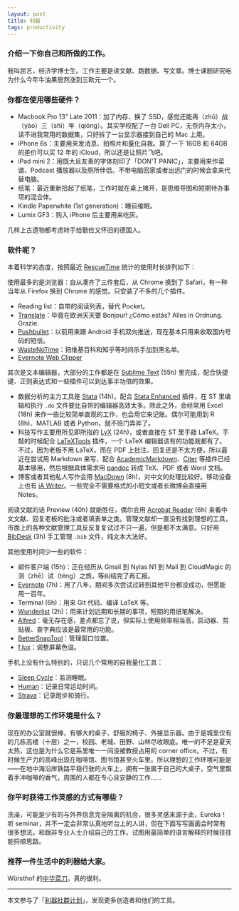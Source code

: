 ```yaml
---
layout: post
title: 利器
tags: productivity
---
```


### 介绍一下你自己和所做的工作。

我叫屈艺，经济学博士生。工作主要是读文献、跑数据、写文章。博士课题研究<del>吃</del>为什么今年牛油果居然涨到三欧元一个。

### 你都在使用哪些硬件？

- Macbook Pro 13" Late 2011：加了内存、换了 SSD，感觉还能再（zhǔ）战（yào）三（shì）年（qióng）。其实学校配了一台 Dell PC，无奈内存太小，读不进我常用的数据集，只好拆了一台显示器接到自己的 Mac 上用。
- iPhone 6s：主要用来发消息、拍照片和量化自我。算了一下 16GB 和 64GB 的差价可以买 12 年的 iCloud，所以还是让照片飞吧。
- iPad mini 2：用既大且友善的字体刻印了「DON'T PANIC」，主要用来作菜谱、Podcast 播放器以及厕所伴侣。不带电脑回家或者出远门的时候会拿来代替电脑。
- 纸笔：最近重新拾起了纸笔，工作时就在桌上摊开，是思维导图和短期待办事项的混合体。
- Kindle Paperwhite (1st generation)：睡前催眠。
- Lumix GF3：购入 iPhone 后主要用来吃灰。

几样上古遗物都考虑转手给勤俭又怀旧的德国人。

### 软件呢？

本着科学的态度，按照最近 [RescueTime](https://www.rescuetime.com) 统计的使用时长排列如下：

使用最多的是浏览器：自从凑齐了三件套后，从 Chrome 换到了 Safari，有一种当年从 Firefox 换到 Chrome 的感觉。只安装了不多的几个插件。

- Reading list：自带的阅读列表，替代 Pocket。
- [Translate](http://sidetree.com/extensions.html#Translate)：毕竟在欧洲天天要 Bonjour! ¿Cómo estás? Alles in Ordnung. Grazie.
- [Pushbullet](https://www.pushbullet.com)：以前用来跟 Android 手机双向推送，现在基本只用来收取国内号码的短信。
- [WasteNoTime](http://www.bumblebeesystems.com/wastenotime)：把维基百科和知乎等时间杀手加到黑名单。
- [Evernote Web Clipper](https://evernote.com)

其次是文本编辑器，大部分的工作都是在 [Sublime Text](https://www.sublimetext.com) (55h) 里完成，配合快捷键、正则表达式和一些插件可以到达事半功倍的效果。

- 数据分析的主力工具是 [Stata](http://www.stata.com) (14h)，配合 [Stata Enhanced](https://github.com/andrewheiss/SublimeStataEnhanced) 插件，在 ST 里编辑和执行 `.do` 文件要比自带的编辑器高效太多。除此之外，会经常用 Excel (18h) 来作一些比较简单直观的工作，也会用它来记账。偶尔可能用到 R (8h)、MATLAB 或者 Python，就不班门弄斧了。
- 科技写作主要用所见即所指的 [LyX](https://www.lyx.org) (24h)，或者直接在 ST 里手敲 LaTeX。手敲的时候配合 [LaTeXTools](https://github.com/SublimeText/LaTeXTools) 插件，一个 LaTeX 编辑器该有的功能就都有了。不过，因为老板不用 LaTeX，而在 PDF 上批注、回复还是不太方便，所以最近在尝试用 Markdown 来写，配合 [AcademicMarkdown](https://github.com/mangecoeur/AcademicMarkdown)、[Citer](https://github.com/mangecoeur/Citer) 等插件已经基本够用，然后根据具体需求用 [pandoc](http://pandoc.org) 转成 TeX、PDF 或者 Word 文档。
- 博客或者其他私人写作会用 [MacDown](http://macdown.uranusjr.com) (8h)，对中文的处理比较好。移动设备上也有 [iA Writer](https://ia.net/writer)。一些完全不需要格式的小短文或者长微博会直接用 Notes。

阅读文献的话 Preview (40h) 就能胜任，偶尔会用 [Acrobat Reader](https://get.adobe.com/reader/) (6h) 来看中文文献、回复老板的批注或者填表单之类。管理文献却一直没有找到理想的工具，市面上的各种文献管理工具反反复复试过不只一遍，但是都不太满意。只好用 [BibDesk](http://bibdesk.sourceforge.net) (3h) 手工管理 `.bib` 文件，纯文本大法好。

其他使用时间少一些的软件：

- 邮件客户端 (15h)：正在经历从 Gmail 到 Nylas 	N1 到 Mail 到 CloudMagic 的测（zhē）试（téng）之旅，等纠结完了再汇报。
- [Evernote](https://evernote.com) (7h)：用了八年，期间多次尝试过转到其他平台都没成功，但愿能用一百年。
- Terminal (6h)：用来 Git 代码、编译 LaTeX 等。
- [Wunderlist](https://www.wunderlist.com) (2h)：用来计划远期和长期的事项，短期的用纸笔解决。
- [Alfred](https://www.alfredapp.com)：毫无存在感，差点都忘了说，但实际上使用频率相当高，启动器、剪贴板、查字典应该是最常用的功能。
- [BetterSnapTool](https://itunes.apple.com/us/app/bettersnaptool/id417375580)：管理窗口位置。
- [f.lux](https://justgetflux.com)：调整屏幕色温。

手机上没有什么特别的，只说几个常用的自我量化工具：

- [Sleep Cycle](https://itunes.apple.com/us/app/sleep-cycle-alarm-clock/id320606217)：监测睡眠。
- [Human](https://itunes.apple.com/us/app/human-activity-tracker-walking/id692721875)：记录日常运动时间。 
- [Strava](https://itunes.apple.com/us/app/strava-running-cycling-gps/id426826309)：记录跑步和骑行。

### 你最理想的工作环境是什么？

现在的办公室就很棒，有够大的桌子、舒服的椅子、外接显示器。由于是城里仅有的几栋高楼（十层）之一，校园、老城、田野、山林尽收眼底。唯一的不足是夏天太热，这也是为什么它是系里唯一一间没被教授占用的 corner office。不过，有时候生产力的高峰出现在咖啡馆、图书馆甚至火车里。所以理想的工作环境可能是——在地中海沿岸铁路平稳行驶的火车上，拥有一张属于自己的大桌子，空气里飘着手冲咖啡的香气，周围的人都在专心且安静的工作……

### 你平时获得工作灵感的方式有哪些？

洗澡，可能是少有的与外界信息完全隔离的机会，很多灵感来源于此，Eureka！听 seminar，并不一定会非常认真地听台上的人讲，但在下面写写画画会时常有很多想法。和跟非专业人士介绍自己的工作，试图用最简单的语言解释的时候往往能捋顺思路。

### 推荐一件生活中的利器给大家。

Würsthof 的[中华菜刀](http://www.wuesthof.com/deutschland/produkte/Produktdetailseite/chinesisches-kochmesser-4691-18)，真的很利。

---
本文参与了「[利器社群计划](http://liqi.io/community/)」，发现更多创造者和他们的工具。